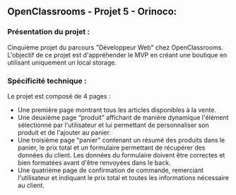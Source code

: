﻿## OpenClassrooms - Projet 5 - Orinoco:

### Présentation du projet : 

Cinquième projet du parcours "Développeur Web" chez OpenClassrooms. L'objectif de ce projet est d'appréhender le MVP en créant une boutique en utilisant uniquement un local storage.

### Spécificité technique : 

Le projet est composé de 4 pages :

- Une première page montrant tous les articles disponibles à la vente.
- Une deuxième page “produit” affichant de manière dynamique l'élément sélectionné par l'utilisateur et lui permettant de personnaliser son produit et de l'ajouter au panier.
- Une troisième page “panier” contenant un résumé des produits dans le panier, le prix total et un formulaire permettant de récupérer des données du client. Les données du formulaire doivent être correctes et bien formatées avant d'être renvoyées dans le back.
- Une quatrième page de confirmation de commande, remerciant l'utilisateur et indiquant le prix total et toutes les informations nécessaire au client.